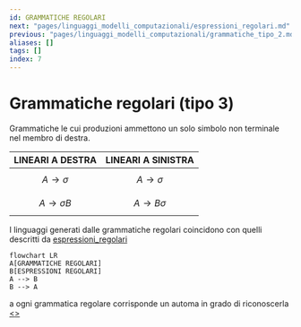 ```yaml
---
id: GRAMMATICHE REGOLARI
next: "pages/linguaggi_modelli_computazionali/espressioni_regolari.md"
previous: "pages/linguaggi_modelli_computazionali/grammatiche_tipo_2.md"
aliases: []
tags: []
index: 7
---
```

# Grammatiche regolari (tipo 3)

Grammatiche le cui  produzioni ammettono un solo simbolo non terminale nel membro di destra.

| LINEARI A DESTRA             | LINEARI A SINISTRA          |
| ---------------------------- | --------------------------- |
| $$A \rightarrow \sigma  $$   | $$A \rightarrow \sigma  $$  |
| $$A \rightarrow \sigma B  $$ | $$A \rightarrow B\sigma  $$ |

 I linguaggi generati dalle grammatiche regolari coincidono con quelli descritti da [espressioni_regolari](pages/linguaggi_modelli_computazionali/espressioni_regolari.md)

```mermaid
flowchart LR
A[GRAMMATICHE REGOLARI]
B[ESPRESSIONI REGOLARI]
A --> B
B --> A
```

a ogni grammatica regolare corrisponde un automa in grado di riconoscerla
[<](pages/linguaggi_modelli_computazionali/grammatiche_tipo_2.md)[>](pages/linguaggi_modelli_computazionali/espressioni_regolari.md)
